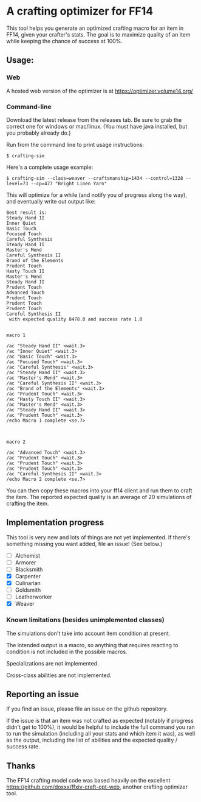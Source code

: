 # A crafting optimizer for FF14

This tool helps you generate an optimized crafting macro for an item in FF14,
given your crafter's stats. The goal is to maximize quality of an item while
keeping the chance of success at 100%.

## Usage:

### Web
A hosted web version of the optimizer is at https://optimizer.volume14.org/

### Command-line
Download the latest release from the releases tab. Be sure to grab the
correct one for windows or mac/linux. (You must have java installed, but you
probably already do.)

Run from the command line to print usage instructions:
```
$ crafting-sim
```

Here's a complete usage example:
```
$ crafting-sim --class=weaver --craftsmanship=1434 --control=1328 --level=73 --cp=477 "Bright Linen Yarn"
```

This will optimize for a while (and notify you of progress along the way), and eventually write out output like:
```
Best result is:
Steady Hand II
Inner Quiet
Basic Touch
Focused Touch
Careful Synthesis
Steady Hand II
Master's Mend
Careful Synthesis II
Brand of the Elements
Prudent Touch
Hasty Touch II
Master's Mend
Steady Hand II
Prudent Touch
Advanced Touch
Prudent Touch
Prudent Touch
Prudent Touch
Careful Synthesis II
 with expected quality 8478.0 and success rate 1.0


macro 1

/ac "Steady Hand II" <wait.3>
/ac "Inner Quiet" <wait.3>
/ac "Basic Touch" <wait.3>
/ac "Focused Touch" <wait.3>
/ac "Careful Synthesis" <wait.3>
/ac "Steady Hand II" <wait.3>
/ac "Master's Mend" <wait.3>
/ac "Careful Synthesis II" <wait.3>
/ac "Brand of the Elements" <wait.3>
/ac "Prudent Touch" <wait.3>
/ac "Hasty Touch II" <wait.3>
/ac "Master's Mend" <wait.3>
/ac "Steady Hand II" <wait.3>
/ac "Prudent Touch" <wait.3>
/echo Macro 1 complete <se.7>



macro 2

/ac "Advanced Touch" <wait.3>
/ac "Prudent Touch" <wait.3>
/ac "Prudent Touch" <wait.3>
/ac "Prudent Touch" <wait.3>
/ac "Careful Synthesis II" <wait.3>
/echo Macro 2 complete <se.7>
```

You can then copy these macros into your ff14 client and run them to craft
the item. The reported expected quality is an average of 20 simulations of
crafting the item.

## Implementation progress

This tool is very new and lots of things are not yet implemented. If there's
something missing you want added, file an issue! (See below.)

- [ ] Alchemist
- [ ] Armorer
- [ ] Blacksmith
- [x] Carpenter
- [x] Culinarian
- [ ] Goldsmith
- [ ] Leatherworker
- [x] Weaver

### Known limitations (besides unimplemented classes)

The simulations don't take into account item condition at present.

The intended output is a macro, so anything that requires reacting to
condition is not included in the possible macros.

Specializations are not implemented.

Cross-class abilities are not implemented.

## Reporting an issue

If you find an issue, please file an issue on the github repository.

If the issue is that an item was not crafted as expected (notably if progress
didn't get to 100%), it would be helpful to include the full command you ran
to run the simulation (including all your stats and which item it was), as
well as the output, including the list of abilities and the expected quality
/ success rate.

## Thanks

The FF14 crafting model code was based heavily on the excellent
https://github.com/doxxx/ffxiv-craft-opt-web, another crafting
optimizer tool.
